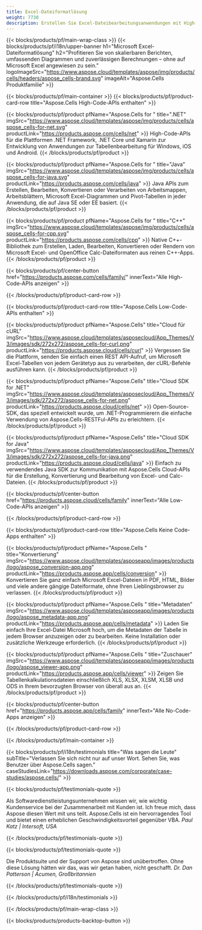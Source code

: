 ```yaml
---
title: Excel-Dateiformatlösung
weight: 7730
description: Erstellen Sie Excel-Dateibearbeitungsanwendungen mit High-Code- oder Low-Code-APIs oder No-Code-Apps, um Excel-Dateien anzuzeigen, zu vergleichen, zu prüfen oder zu konvertieren.
---
```

{{< blocks/products/pf/main-wrap-class >}}
{{< blocks/products/pf/i18n/upper-banner h1="Microsoft Excel-Dateiformatlösung" h2="Profitieren Sie von skalierbaren Berichten, umfassenden Diagrammen und zuverlässigen Berechnungen – ohne auf Microsoft Excel angewiesen zu sein." logoImageSrc="https://www.aspose.cloud/templates/aspose/img/products/cells/headers/aspose_cells-brand.svg" imageAlt="Aspose.Cells Produktfamilie" >}}

{{< blocks/products/pf/main-container >}}
{{< blocks/products/pf/product-card-row title="Aspose.Cells High-Code-APIs enthalten" >}}

{{< blocks/products/pf/product pfName="Aspose.Cells for " title=".NET" imgSrc="https://www.aspose.cloud/templates/aspose/img/products/cells/aspose_cells-for-net.svg" productLink="https://products.aspose.com/cells/net" >}}
High-Code-APIs für die Plattformen .NET Framework, .NET Core und Xamarin zur Entwicklung von Anwendungen zur Tabellenbearbeitung für Windows, iOS und Android.
{{< /blocks/products/pf/product >}}

{{< blocks/products/pf/product pfName="Aspose.Cells for " title="Java" imgSrc="https://www.aspose.cloud/templates/aspose/img/products/cells/aspose_cells-for-java.svg" productLink="https://products.aspose.com/cells/java" >}}
Java APIs zum Erstellen, Bearbeiten, Konvertieren oder Verarbeiten von Arbeitsmappen, Arbeitsblättern, Microsoft Excel-Diagrammen und Pivot-Tabellen in jeder Anwendung, die auf Java SE oder EE basiert.
{{< /blocks/products/pf/product >}}

{{< blocks/products/pf/product pfName="Aspose.Cells for " title="C++" imgSrc="https://www.aspose.cloud/templates/aspose/img/products/cells/aspose_cells-for-cpp.svg" productLink="https://products.aspose.com/cells/cpp" >}}
Native C++-Bibliothek zum Erstellen, Laden, Bearbeiten, Konvertieren oder Rendern von Microsoft Excel- und OpenOffice Calc-Dateiformaten aus reinen C++-Apps.
{{< /blocks/products/pf/product >}}

{{< blocks/products/pf/center-button href="https://products.aspose.com/cells/family/" innerText="Alle High-Code-APIs anzeigen" >}}

{{< /blocks/products/pf/product-card-row >}}

{{< blocks/products/pf/product-card-row title="Aspose.Cells Low-Code-APIs enthalten" >}}

{{< blocks/products/pf/product pfName="Aspose.Cells" title="Cloud für cURL" imgSrc="https://www.aspose.cloud/templates/asposecloud/App_Themes/V3/images/sdk/272x272/aspose_cells-for-curl.png" productLink="https://products.aspose.cloud/cells/curl" >}}
Vergessen Sie die Plattform, senden Sie einfach einen REST API-Aufruf, um Microsoft Excel-Tabellen von jedem Gerätetyp aus zu verarbeiten, der cURL-Befehle ausführen kann.
{{< /blocks/products/pf/product >}}

{{< blocks/products/pf/product pfName="Aspose.Cells" title="Cloud SDK for .NET" imgSrc="https://www.aspose.cloud/templates/asposecloud/App_Themes/V3/images/sdk/272x272/aspose_cells-for-net.png" productLink="https://products.aspose.cloud/cells/net" >}}
Open-Source-SDK, das speziell entwickelt wurde, um .NET-Programmierern die einfache Verwendung von Aspose.Cells-RESTFul-APIs zu erleichtern.
{{< /blocks/products/pf/product >}}

{{< blocks/products/pf/product pfName="Aspose.Cells" title="Cloud SDK for Java" imgSrc="https://www.aspose.cloud/templates/asposecloud/App_Themes/V3/images/sdk/272x272/aspose_cells-for-java.png" productLink="https://products.aspose.cloud/cells/java" >}}
Einfach zu verwendendes Java SDK zur Kommunikation mit Aspose.Cells Cloud-APIs für die Erstellung, Konvertierung und Bearbeitung von Excel- und Calc-Dateien.
{{< /blocks/products/pf/product >}}

{{< blocks/products/pf/center-button href="https://products.aspose.cloud/cells/family" innerText="Alle Low-Code-APIs anzeigen" >}}

{{< /blocks/products/pf/product-card-row >}}

{{< blocks/products/pf/product-card-row title="Aspose.Cells Keine Code-Apps enthalten" >}}

{{< blocks/products/pf/product pfName="Aspose.Cells " title="Konvertierung" imgSrc="https://www.aspose.cloud/templates/asposeapp/images/products/logo/aspose_conversion-app.png" productLink="https://products.aspose.app/cells/conversion" >}}
Konvertieren Sie ganz einfach Microsoft Excel-Dateien in PDF, HTML, Bilder und viele andere gängige Dateiformate, ohne Ihren Lieblingsbrowser zu verlassen.
{{< /blocks/products/pf/product >}}

{{< blocks/products/pf/product pfName="Aspose.Cells " title="Metadaten" imgSrc="https://www.aspose.cloud/templates/asposeapp/images/products/logo/aspose_metadata-app.png" productLink="https://products.aspose.app/cells/metadata" >}}
 Laden Sie einfach Ihre Excel-Datei Microsoft hoch, um die Metadaten der Tabelle in jedem Browser anzuzeigen oder zu bearbeiten. Keine Installation oder zusätzliche Werkzeuge erforderlich.
{{< /blocks/products/pf/product >}}

{{< blocks/products/pf/product pfName="Aspose.Cells " title="Zuschauer" imgSrc="https://www.aspose.cloud/templates/asposeapp/images/products/logo/aspose_viewer-app.png" productLink="https://products.aspose.app/cells/viewer" >}}
Zeigen Sie Tabellenkalkulationsdateien einschließlich XLS, XLSX, XLSM, XLSB und ODS in Ihrem bevorzugten Browser von überall aus an.
{{< /blocks/products/pf/product >}}

{{< blocks/products/pf/center-button href="https://products.aspose.app/cells/family" innerText="Alle No-Code-Apps anzeigen" >}}

{{< /blocks/products/pf/product-card-row >}}

{{< /blocks/products/pf/main-container >}}

{{< blocks/products/pf/i18n/testimonials title="Was sagen die Leute" subTitle="Verlassen Sie sich nicht nur auf unser Wort. Sehen Sie, was Benutzer über Aspose.Cells sagen." caseStudiesLink="https://downloads.aspose.com/corporate/case-studies/aspose.cells/" >}}

{{< blocks/products/pf/testimonials-quote >}}
<p class="first">
 Als Softwaredienstleistungsunternehmen wissen wir, wie wichtig Kundenservice bei der Zusammenarbeit mit Kunden ist. Ich freue mich, dass Aspose diesen Wert mit uns teilt. Aspose.Cells ist ein hervorragendes Tool und bietet einen erheblichen Geschwindigkeitsvorteil gegenüber VBA.
 <em>
 Paul Katz | Intersoft, USA
 </em>
</p>

{{< /blocks/products/pf/testimonials-quote >}}

{{< blocks/products/pf/testimonials-quote >}}
<p class="second">
Die Produktsuite und der Support von Aspose sind unübertroffen. Ohne diese Lösung hätten wir das, was wir getan haben, nicht geschafft.
 <em>
 Dr. Dan Patterson | Acumen, Großbritannien
 </em>
</p>

{{< /blocks/products/pf/testimonials-quote >}}

{{< /blocks/products/pf/i18n/testimonials >}}

{{< /blocks/products/pf/main-wrap-class >}}

{{< blocks/products/products-backtop-button >}}
